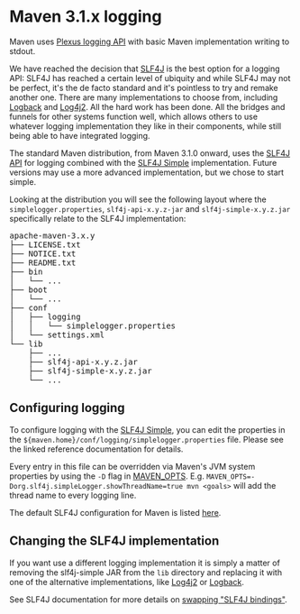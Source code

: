 # Maven 3.1.x logging
<!--
Licensed to the Apache Software Foundation (ASF) under one
or more contributor license agreements.  See the NOTICE file
distributed with this work for additional information
regarding copyright ownership.  The ASF licenses this file
to you under the Apache License, Version 2.0 (the
"License"); you may not use this file except in compliance
with the License.  You may obtain a copy of the License at

    http://www.apache.org/licenses/LICENSE-2.0

Unless required by applicable law or agreed to in writing,
software distributed under the License is distributed on an
"AS IS" BASIS, WITHOUT WARRANTIES OR CONDITIONS OF ANY
KIND, either express or implied.  See the License for the
specific language governing permissions and limitations
under the License.
-->
Maven uses [Plexus logging API][6] with basic Maven implementation writing
to stdout.

We have reached the decision that [SLF4J][1] is the best option for a logging API:
SLF4J has reached a certain level of ubiquity and while SLF4J may not be perfect,
it\'s the de facto standard and it\'s pointless to try and remake another one.
There are many implementations to choose from, including [Logback][4] and [Log4j2][3].
All the hard work has been done. All the bridges and funnels for other systems function well,
which allows others to use whatever logging implementation they like in their components,
while still being able to have integrated logging.

The standard Maven distribution, from Maven 3.1.0 onward, uses the [SLF4J API][5] for logging
combined with the [SLF4J Simple][2] implementation. Future versions may use a more advanced
implementation, but we chose to start simple.

Looking at the distribution you will
see the following layout where the `simplelogger.properties`, `slf4j-api-x.y.z-jar` and
`slf4j-simple-x.y.z.jar` specifically relate to the SLF4J implementation:

<div class="source"><pre>
apache-maven-3.x.y
├── LICENSE.txt
├── NOTICE.txt
├── README.txt
├── bin
│   └── ...
├── boot
│   └── ...
├── conf
│   ├── logging
│   │   └── simplelogger.properties
│   └── settings.xml
└── lib
    ├── ...
    ├── slf4j-api-x.y.z.jar
    ├── slf4j-simple-x.y.z.jar
    └── ...
</pre></div>

## Configuring logging 

To configure logging with the [SLF4J Simple][2], you can edit the properties in the
`${maven.home}/conf/logging/simplelogger.properties` file. Please see the linked reference documentation
for details.

Every entry in this file can be overridden via Maven's JVM system properties by using the `-D` flag in [MAVEN_OPTS][9]. 
E.g. `MAVEN_OPTS=-Dorg.slf4j.simpleLogger.showThreadName=true mvn <goals>` will add the thread name to every logging line.

The default SLF4J configuration for Maven is listed [here][8].

## Changing the SLF4J implementation

If you want use a different logging implementation it is simply a matter of removing the slf4j-simple JAR
from the `lib` directory and replacing it with one of the alternative implementations, like [Log4j2][3] or [Logback][4].

See SLF4J documentation for more details on [swapping "SLF4J bindings"][7]. 

[1]: http://slf4j.org
[2]: https://www.slf4j.org/apidocs/org/slf4j/impl/SimpleLogger.html
[3]: https://logging.apache.org/log4j/2.x/log4j-slf4j-impl/
[4]: http://logback.qos.ch
[5]: https://www.slf4j.org/apidocs/
[6]: https://codehaus-plexus.github.io/plexus-containers/plexus-container-default/apidocs/org/codehaus/plexus/logging/package-summary.html
[7]: https://www.slf4j.org/manual.html#swapping
[8]: https://github.com/apache/maven/blob/master/apache-maven/src/assembly/maven/conf/logging/simplelogger.properties
[9]: https://maven.apache.org/configure.html
